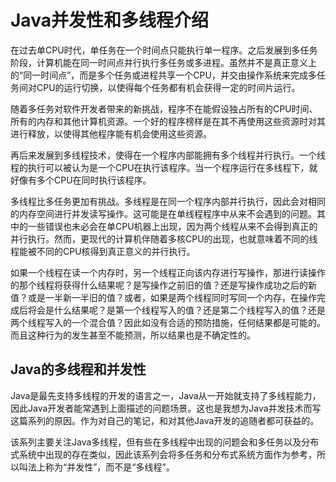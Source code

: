 # Java并发性和多线程介绍

在过去单CPU时代，单任务在一个时间点只能执行单一程序。之后发展到多任务阶段，计算机能在同一时间点并行执行多任务或多进程。虽然并不是真正意义上的“同一时间点”，而是多个任务或进程共享一个CPU，并交由操作系统来完成多任务间对CPU的运行切换，以使得每个任务都有机会获得一定的时间片运行。

随着多任务对软件开发者带来的新挑战，程序不在能假设独占所有的CPU时间、所有的内存和其他计算机资源。一个好的程序榜样是在其不再使用这些资源时对其进行释放，以使得其他程序能有机会使用这些资源。

再后来发展到多线程技术，使得在一个程序内部能拥有多个线程并行执行。一个线程的执行可以被认为是一个CPU在执行该程序。当一个程序运行在多线程下，就好像有多个CPU在同时执行该程序。

多线程比多任务更加有挑战。多线程是在同一个程序内部并行执行，因此会对相同的内存空间进行并发读写操作。这可能是在单线程程序中从来不会遇到的问题。其中的一些错误也未必会在单CPU机器上出现，因为两个线程从来不会得到真正的并行执行。然而，更现代的计算机伴随着多核CPU的出现，也就意味着不同的线程能被不同的CPU核得到真正意义的并行执行。

如果一个线程在读一个内存时，另一个线程正向该内存进行写操作，那进行读操作的那个线程将获得什么结果呢？是写操作之前旧的值？还是写操作成功之后的新值？或是一半新一半旧的值？或者，如果是两个线程同时写同一个内存，在操作完成后将会是什么结果呢？是第一个线程写入的值？还是第二个线程写入的值？还是两个线程写入的一个混合值？因此如没有合适的预防措施，任何结果都是可能的。而且这种行为的发生甚至不能预测，所以结果也是不确定性的。

## Java的多线程和并发性

Java是最先支持多线程的开发的语言之一，Java从一开始就支持了多线程能力，因此Java开发者能常遇到上面描述的问题场景。这也是我想为Java并发技术而写这篇系列的原因。作为对自己的笔记，和对其他Java开发的追随者都可获益的。

该系列主要关注Java多线程，但有些在多线程中出现的问题会和多任务以及分布式系统中出现的存在类似，因此该系列会将多任务和分布式系统方面作为参考，所以叫法上称为“并发性”，而不是“多线程”。